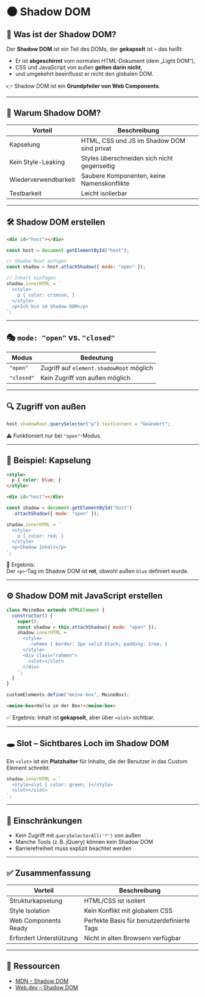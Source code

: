 # 🌑 Shadow DOM

## 🧩 Was ist der Shadow DOM?

Der **Shadow DOM** ist ein Teil des DOMs, der **gekapselt** ist – das heißt:

- Er ist **abgeschirmt** vom normalen HTML-Dokument (dem „Light DOM“),
- CSS und JavaScript von außen **gelten darin nicht**,
- und umgekehrt beeinflusst er nicht den globalen DOM.

👉 Shadow DOM ist ein **Grundpfeiler von Web Components**.

---

## 🧠 Warum Shadow DOM?

| Vorteil               | Beschreibung                                 |
|------------------------|----------------------------------------------|
| Kapselung              | HTML, CSS und JS im Shadow DOM sind privat   |
| Kein Style-Leaking     | Styles überschneiden sich nicht gegenseitig |
| Wiederverwendbarkeit   | Saubere Komponenten, keine Namenskonflikte   |
| Testbarkeit            | Leicht isolierbar                            |

---

## 🛠️ Shadow DOM erstellen

```html
<div id="host"></div>
```

```js
const host = document.getElementById("host");

// Shadow Root anfügen
const shadow = host.attachShadow({ mode: "open" });

// Inhalt einfügen
shadow.innerHTML = `
  <style>
    p { color: crimson; }
  </style>
  <p>Ich bin im Shadow DOM</p>
`;
```

---

## 🎭 `mode: "open"` vs. `"closed"`

| Modus     | Bedeutung                              |
|-----------|-----------------------------------------|
| `"open"`  | Zugriff auf `element.shadowRoot` möglich |
| `"closed"`| Kein Zugriff von außen möglich         |

---

## 🔍 Zugriff von außen

```js
host.shadowRoot.querySelector("p").textContent = "Geändert";
```

⚠️ Funktioniert nur bei `"open"`-Modus.

---

## 🧩 Beispiel: Kapselung

```html
<style>
  p { color: blue; }
</style>

<div id="host"></div>
```

```js
const shadow = document.getElementById("host")
  .attachShadow({ mode: "open" });

shadow.innerHTML = `
  <style>
    p { color: red; }
  </style>
  <p>Shadow Inhalt</p>
`;
```

🔸 Ergebnis:  
Der `<p>`-Tag im Shadow DOM ist **rot**, obwohl außen `blue` definiert wurde.

---

## ⚙️ Shadow DOM mit JavaScript erstellen

```js
class MeineBox extends HTMLElement {
  constructor() {
    super();
    const shadow = this.attachShadow({ mode: "open" });
    shadow.innerHTML = `
      <style>
        .rahmen { border: 2px solid black; padding: 1rem; }
      </style>
      <div class="rahmen">
        <slot></slot>
      </div>
    `;
  }
}

customElements.define("meine-box", MeineBox);
```

```html
<meine-box>Hallo in der Box!</meine-box>
```

✅ Ergebnis: Inhalt ist **gekapselt**, aber über `<slot>` sichtbar.

---

## 🕳️ Slot – Sichtbares Loch im Shadow DOM

Ein `<slot>` ist ein **Platzhalter** für Inhalte, die der Benutzer in das Custom Element schreibt.

```js
shadow.innerHTML = `
  <style>slot { color: green; }</style>
  <slot></slot>
`;
```

---

## 🚨 Einschränkungen

- Kein Zugriff mit `querySelectorAll('*')` von außen
- Manche Tools (z. B. jQuery) können kein Shadow DOM
- Barrierefreiheit muss explizit beachtet werden

---

## ✅ Zusammenfassung

| Vorteil                  | Beschreibung                          |
|--------------------------|----------------------------------------|
| Strukturkapselung        | HTML/CSS ist isoliert                  |
| Style Isolation          | Kein Konflikt mit globalem CSS         |
| Web Components Ready     | Perfekte Basis für benutzerdefinierte Tags |
| Erfordert Unterstützung  | Nicht in alten Browsern verfügbar      |

---

## 🔗 Ressourcen

- [MDN – Shadow DOM](https://developer.mozilla.org/en-US/docs/Web/Web_Components/Using_shadow_DOM)
- [Web.dev – Shadow DOM](https://web.dev/shadow-dom/)